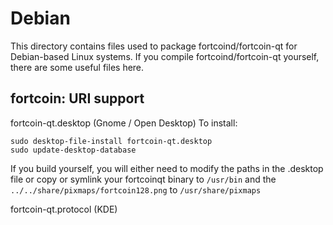 
Debian
====================
This directory contains files used to package fortcoind/fortcoin-qt
for Debian-based Linux systems. If you compile fortcoind/fortcoin-qt yourself, there are some useful files here.

## fortcoin: URI support ##


fortcoin-qt.desktop  (Gnome / Open Desktop)
To install:

	sudo desktop-file-install fortcoin-qt.desktop
	sudo update-desktop-database

If you build yourself, you will either need to modify the paths in
the .desktop file or copy or symlink your fortcoinqt binary to `/usr/bin`
and the `../../share/pixmaps/fortcoin128.png` to `/usr/share/pixmaps`

fortcoin-qt.protocol (KDE)

